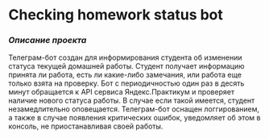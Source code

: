 # **Checking homework status bot**

### _Описание проекта_
Телеграм-бот создан для информирования студента об изменении статуса текущей домашней работы. Студент получает информацию принята ли работа, есть ли какие-либо замечания, или работа еще только взята на проверку. Бот с периодичностью один раз в десять минут обращается к API сервиса Яндекс.Практикум и проверяет наличие нового статуса работы. В случае если такой имеется, студент незамедлительно оповещается. Телеграм-бот оснащен логгированием, а также в случае появления критических ошибок, уведомляет об этом в консоль, не приостанавливая своей работы.
